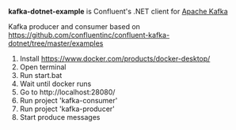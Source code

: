 **kafka-dotnet-example** is Confluent's .NET client for [Apache Kafka](http://kafka.apache.org/)

Kafka producer and consumer based on https://github.com/confluentinc/confluent-kafka-dotnet/tree/master/examples

1. Install https://www.docker.com/products/docker-desktop/
2. Open terminal
3. Run start.bat
4. Wait until docker runs
5. Go to http://localhost:28080/
6. Run project 'kafka-consumer'
7. Run project 'kafka-producer'
8. Start produce messages